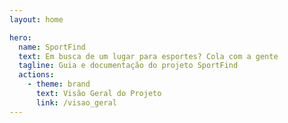 ```yaml
---
layout: home

hero:
  name: SportFind
  text: Em busca de um lugar para esportes? Cola com a gente
  tagline: Guia e documentação do projeto SportFind
  actions:
    - theme: brand
      text: Visão Geral do Projeto
      link: /visao_geral
---
```

